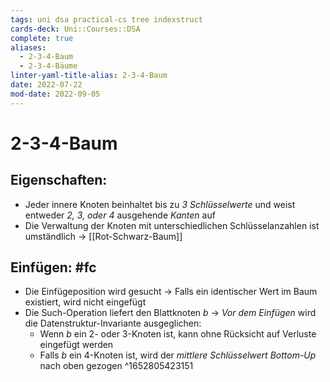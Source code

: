 ```yaml
---
tags: uni dsa practical-cs tree indexstruct
cards-deck: Uni::Courses::DSA
complete: true
aliases:
  - 2-3-4-Baum
  - 2-3-4-Bäume
linter-yaml-title-alias: 2-3-4-Baum
date: 2022-07-22
mod-date: 2022-09-05
---
```


# 2-3-4-Baum

## Eigenschaften:
- Jeder innere Knoten beinhaltet bis zu *3 Schlüsselwerte* und weist entweder *2, 3, oder 4* ausgehende *Kanten* auf
- Die Verwaltung der Knoten mit unterschiedlichen Schlüsselanzahlen ist umständlich
	-> [[Rot-Schwarz-Baum]]

## Einfügen: #fc
- Die Einfügeposition wird gesucht
	-> Falls ein identischer Wert im Baum existiert, wird nicht eingefügt
- Die Such-Operation liefert den Blattknoten $b$
	-> *Vor dem Einfügen* wird die Datenstruktur-Invariante ausgeglichen:
	- Wenn $b$ ein 2- oder 3-Knoten ist, kann ohne Rücksicht auf Verluste eingefügt werden
	- Falls $b$ ein 4-Knoten ist, wird der *mittlere Schlüsselwert* *Bottom-Up* nach oben gezogen
^1652805423151
